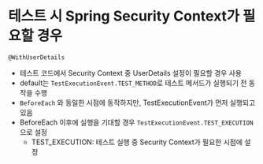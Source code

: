 # 테스트 시 Spring Security Context가 필요할 경우

`@WithUserDetails` 

- 테스트 코드에서 Security Context 중 UserDetails 설정이 필요할 경우 사용
- default는 `TestExecutionEvent.TEST_METHOD`로 테스트 메서드가 실행되기 전 동작을 수행
- `BeforeEach` 와 동일한 시점에 동작하지만, TestExecutionEvent가 먼저 실행되고 있음
- BeforeEach 이후에 실행을 기대할 경우 `TestExecutionEvent.TEST_EXECUTION`으로 설정
  - TEST_EXECUTION: 테스트 실행 중 Security Context가 필요한 시점에 설정
